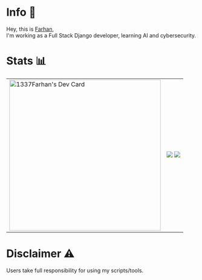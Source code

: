 # Info 📜
Hey, this is <a href="https://github.com/1337Farhan"> Farhan</a>,<br>
I'm working as a Full Stack Django developer, learning AI and cybersecurity.<br>
# Stats 📊
<table cellpadding="0" cellspacing="0">
  <tr style="border-top: none; padding: 0;">
    <td>
      <a href="https://app.daily.dev/1337Farhan">
        <img src="https://api.daily.dev/devcards/4f9b1ceb157548f7979b564c4da0c503.png?r=cdi" width="400" alt="1337Farhan's Dev Card"/>
      </a>
    </td>
    <!---->
    <td>
      <img src="https://github-readme-stats.vercel.app/api?username=1337Farhan&show_icons=true&count_private=true&theme=algolia">
      <img src="https://github-readme-stats.vercel.app/api/top-langs/?username=1337Farhan&layout=compact&theme=algolia&card_width=445">
    </td>    
  </tr>
</table>

# Disclaimer ⚠
Users take full responsibility for using my scripts/tools.
